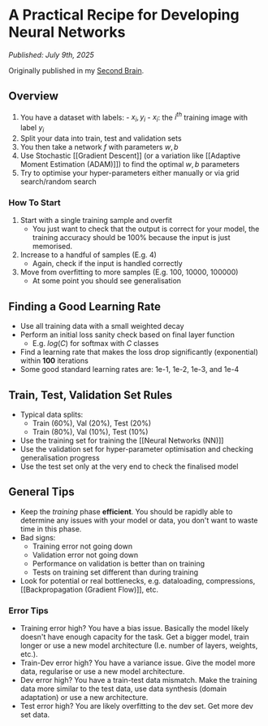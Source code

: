 # A Practical Recipe for Developing Neural Networks

*Published: July 9th, 2025*

Originally published in my [Second Brain](https://github.com/thousandeyedlibrarian/SecondBrain).

## Overview
1. You have a dataset with labels:
		- ${x_i,y_i}$
			- $x_i$: the $i^{th}$ training image with label $y_i$
2. Split your data into train, test and validation sets
3. You then take a network $f$ with parameters $w, b$
4. Use Stochastic [[Gradient Descent]] (or a variation like [[Adaptive Moment Estimation (ADAM)]]) to find the optimal $w, b$ parameters
5. Try to optimise your hyper-parameters either manually or via grid search/random search

### How To Start
1. Start with a single training sample and overfit
	- You just want to check that the output is correct for your model, the training accuracy should be 100% because the input is just memorised.
2. Increase to a handful of samples (E.g. 4)
	- Again, check if the input is handled correctly
3. Move from overfitting to more samples (E.g. 100, 10000, 100000)
	- At some point you should see generalisation

## Finding a Good Learning Rate
- Use all training data with a small weighted decay
- Perform an initial loss sanity check based on final layer function
	- E.g. $log(C)$ for softmax with $C$ classes
- Find a learning rate that makes the loss drop significantly (exponential) within **100** iterations
- Some good standard learning rates are: 1e-1, 1e-2, 1e-3, and 1e-4

## Train, Test, Validation Set Rules
- Typical data splits:
	- Train (60%), Val (20%), Test (20%)
	- Train (80%), Val (10%), Test (10%)
- Use the training set for training the [[Neural Networks (NN)]]
- Use the validation set for hyper-parameter optimisation and checking generalisation progress
- Use the test set only at the very end to check the finalised model

## General Tips
- Keep the *training* phase **efficient**. You should be rapidly able to determine any issues with your model or data, you don't want to waste time in this phase.
- Bad signs:
	- Training error not going down
	- Validation error not going down
	- Performance on validation is better than on training
	- Tests on training set different than during training
- Look for potential or real bottlenecks, e.g. dataloading, compressions, [[Backpropagation (Gradient Flow)]], etc.

### Error Tips
- Training error high? You have a bias issue. Basically the model likely doesn't have enough capacity for the task. Get a bigger model, train longer or use a new model architecture (I.e. number of layers, weights, etc.).
- Train-Dev error high? You have a variance issue. Give the model more data, regularise or use a new model architecture.
- Dev error high? You have a train-test data mismatch. Make the training data more similar to the test data, use data synthesis (domain adaptation) or use a new architecture.
- Test error high? You are likely overfitting to the dev set. Get more dev set data.

